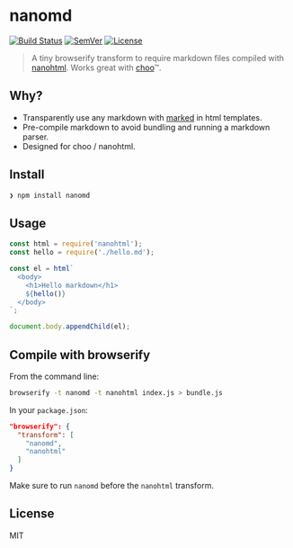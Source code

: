 # nanomd

[![Build Status]](https://travis-ci.org/mantoni/nanomd.js)
[![SemVer]](http://semver.org)
[![License]](https://github.com/mantoni/nanomd.js/blob/master/LICENSE)

> A tiny browserify transform to require markdown files compiled with
> [nanohtml][]. Works great with [choo][]™.

## Why?

- Transparently use any markdown with [marked][] in html templates.
- Pre-compile markdown to avoid bundling and running a markdown parser.
- Designed for choo / nanohtml.

## Install

```bash
❯ npm install nanomd
```

## Usage

```js
const html = require('nanohtml');
const hello = require('./hello.md');

const el = html`
  <body>
    <h1>Hello markdown</h1>
    ${hello()}
  </body>
`;

document.body.appendChild(el);
```

## Compile with browserify

From the command line:

```bash
browserify -t nanomd -t nanohtml index.js > bundle.js
```

In your `package.json`:

```json
"browserify": {
  "transform": [
    "nanomd",
    "nanohtml"
  ]
}
```

Make sure to run `nanomd` before the `nanohtml` transform.

## License

MIT

[Build Status]: https://img.shields.io/travis/mantoni/nanomd.js/master.svg
[SemVer]: https://img.shields.io/:semver-%E2%9C%93-brightgreen.svg
[License]: https://img.shields.io/npm/l/nanomd.svg
[marked]: https://marked.js.org
[nanohtml]: https://github.com/choojs/nanohtml
[choo]: https://choo.io
